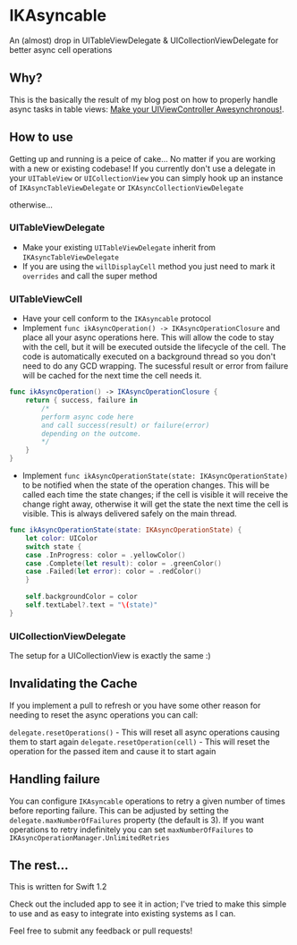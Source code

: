 # IKAsyncable
An (almost) drop in UITableViewDelegate & UICollectionViewDelegate for better async cell operations

## Why?
This is the basically the result of my blog post on how to properly 
handle async tasks in table views: 
[Make your UIViewController Awesynchronous!](http://blog.ios-developers.io/make-your-uiviewcontroller-awesynchronous/).

## How to use
Getting up and running is a peice of cake... No matter if you are working with a new or existing codebase!
If you currently don't use a delegate in your `UITableView` or `UICollectionView` 
you can simply hook up an instance of `IKAsyncTableViewDelegate` or `IKAsyncCollectionViewDelegate`

otherwise...

### UITableViewDelegate

* Make your existing `UITableViewDelegate` inherit from `IKAsyncTableViewDelegate`
* If you are using the `willDisplayCell` method you just need to mark it `overrides` and call the super method

### UITableViewCell

* Have your cell conform to the `IKAsyncable` protocol
* Implement `func ikAsyncOperation() -> IKAsyncOperationClosure` and place all your async operations here.
This will allow the code to stay with the cell, but it will be executed outside the lifecycle of the cell. 
The code is automatically executed on a background thread so you don't need to do any GCD wrapping.
The sucessful result or error from failure will be cached for the next time the cell needs it.

```swift
func ikAsyncOperation() -> IKAsyncOperationClosure {
    return { success, failure in
        /*
        perform async code here
        and call success(result) or failure(error)
        depending on the outcome.
        */
    }
}
```

* Implement `func ikAsyncOperationState(state: IKAsyncOperationState)` to be notified when the state of the operation changes.
This will be called each time the state changes; if the cell is visible it will receive the change right away, 
otherwise it will get the state the next time the cell is visible. This is always delivered safely on the main thread.

```swift
func ikAsyncOperationState(state: IKAsyncOperationState) {
    let color: UIColor
    switch state {
    case .InProgress: color = .yellowColor()
    case .Complete(let result): color = .greenColor()
    case .Failed(let error): color = .redColor()
    }
    
    self.backgroundColor = color
    self.textLabel?.text = "\(state)"
}
```

### UICollectionViewDelegate

The setup for a UICollectionView is exactly the same :)

## Invalidating the Cache

If you implement a pull to refresh or you have some other 
reason for needing to reset the async operations you can call:

`delegate.resetOperations()` - This will reset all async operations causing them to start again
`delegate.resetOperation(cell)` - This will reset the operation for the passed item and cause it to start again

## Handling failure

You can configure `IKAsyncable` operations to retry a given number of times before reporting failure. 
This can be adjusted by setting the `delegate.maxNumberOfFailures` property (the default is 3).
If you want operations to retry indefinitely you can set `maxNumberOfFailures` to `IKAsyncOperationManager.UnlimitedRetries`

## The rest...

This is written for Swift 1.2

Check out the included app to see it in action; 
I've tried to make this simple to use and as easy to integrate into existing systems as I can.

Feel free to submit any feedback or pull requests!

